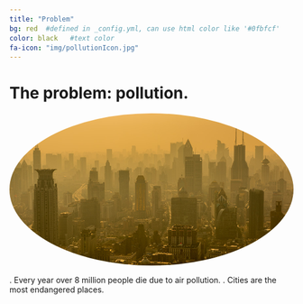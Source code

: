 ```yaml
---
title: "Problem"
bg: red  #defined in _config.yml, can use html color like '#0fbfcf'
color: black   #text color
fa-icon: "img/pollutionIcon.jpg"
---
```


# **The problem: pollution.**

<style>
img {
  border-radius: 50%;
}
</style>
<img src="img/pollutionCity.jpg" alt="pollution" class="center">

. Every year over 8 million people die due to air pollution.
. Cities are the most endangered places.




